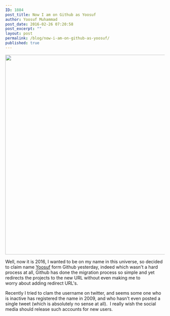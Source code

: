```yaml
---
ID: 1884
post_title: Now I am on Github as Yoosuf
author: Yoosuf Muhammad
post_date: 2016-02-26 07:20:58
post_excerpt: ""
layout: post
permalink: /blog/now-i-am-on-github-as-yoosuf/
published: true
---
```

<img class="aligncenter" src="https://assets-cdn.github.com/images/modules/open_graph/github-mark.png" alt="" width="1200" height="630" />

Well, now it is 2016, I wanted to be on my name in this universe, so decided to claim name <a href="https://github.com/yoosuf" target="_blank">Yoosuf</a> form Github yesterday, indeed which wasn't a hard process at all, Github has done the migration process so simple and yet redirects the projects to the new URL without even making me to worry about adding redirect URL's.

Recently I tried to clam the username on twitter, and seems some one who is inactive has registered the name in 2009, and who hasn't even posted a single tweet (which is absolutely no sense at all).  I really wish the social media should release such accounts for new users.
